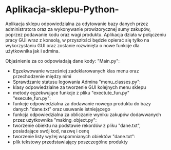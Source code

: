 # Aplikacja-sklepu-Python-
Aplikacja sklepu odpowiedzialna za edytowanie bazy danych przez administratora oraz za wykonywanie prowizorycznej sumy zakupów, poprzez podawanie kodu oraz wagi produktu.
Aplikacja działa w połączeniu pracy GUI wraz z konsolą, w przyszłości będzie opierać się tylko na wykorzystaniu GUI oraz zostanie rozwinięta o nowe funkcje dla użytkownika jak i admina.

Objaśnienie za co odpowiadają dane kody:
"Main.py":
- Egzekwowanie wcześniej zadeklarowanych klas menu oraz przechodzenie między nimi
- Sprawdzanie statusu logowania Admina
"menu_classes.py":
- klasy odpowiedzialne za tworzenie GUI kolejnych menu sklepu
- metody egzekwujące funkcje z pliku "exectute_fun.py"
"execute_fun.py":
- funkcje odpowiedzialna za dodawanie nowego produktu  do bazy danych "dane.txt" oraz usuwanie istniejącego
- funkcja odpowiedzialna za obliczanie wyniku zakupów dodawwanych przez użytkownika
"making_object.py":
- tworzenie obiektu na podstawie rekordów z pliku "dane.txt", posiadające swój kod, nazwę i cenę
- tworzenie listy wyżej wspomnianych obiektów
"dane.txt":
- plik tekstowy przedstawiający poszczególne produkty
